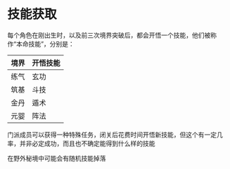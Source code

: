 # 技能获取

每个角色在刚出生时，以及前三次境界突破后，都会开悟一个技能，他们被称作“本命技能”，分别是：

| 境界 | 开悟技能 |
| :--- | :------- |
| 练气 | 玄功     |
| 筑基 | 斗技     |
| 金丹 | 遁术     |
| 元婴 | 阵法     |

门派成员可以获得一种特殊任务，闭关后花费时间开悟新技能，但这个有一定几率，并非必定成功，而且也不确定能得到什么样的技能

在野外秘境中可能会有随机技能掉落
